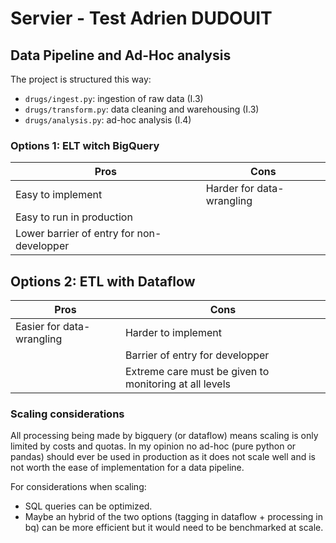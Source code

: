 # Servier - Test Adrien DUDOUIT

## Data Pipeline and Ad-Hoc analysis

The project is structured this way:

- `drugs/ingest.py`: ingestion of raw data (I.3)
- `drugs/transform.py`: data cleaning and warehousing (I.3)
- `drugs/analysis.py`: ad-hoc analysis (I.4)

### Options 1: ELT witch BigQuery

| Pros                                       | Cons                       |
|--------------------------------------------|----------------------------|
| Easy to implement                          | Harder for data-wrangling  |
| Easy to run in production                  |                            |
| Lower barrier of entry for non-developper  |                            |

## Options 2: ETL with Dataflow

| Pros                      | Cons                                                   |
|---------------------------|--------------------------------------------------------|
| Easier for data-wrangling | Harder to implement                                    |
|                           | Barrier of entry for developper                        |
|                           | Extreme care must be given to monitoring at all levels |

### Scaling considerations

All processing being made by bigquery (or dataflow) means scaling is only limited by costs and
quotas. In my opinion no ad-hoc (pure python or pandas) should ever be used in production as it
does not scale well and is not worth the ease of implementation for a data pipeline.

For considerations when scaling:

- SQL queries can be optimized.
- Maybe an hybrid of the two options (tagging in dataflow + processing in bq) can be more efficient
  but it would need to be benchmarked at scale.
